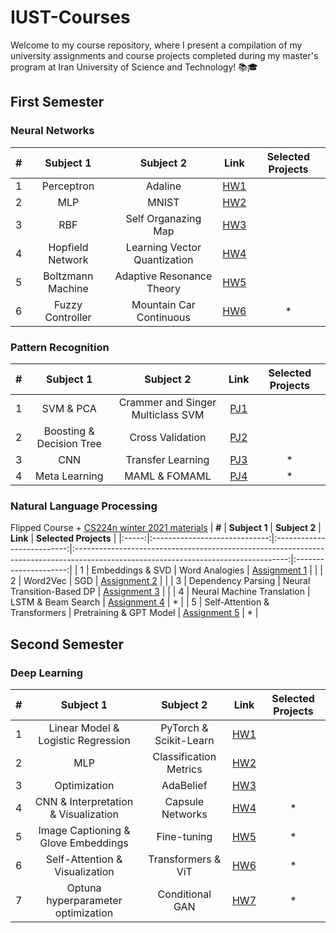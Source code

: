 # IUST-Courses
Welcome to my course repository, where I present a compilation of my university assignments and course projects completed during my master's program at Iran University of Science and Technology! 📚🎓

## First Semester
### Neural Networks
| **#** |   **Subject 1**   |         **Subject 2**        |                                            **Link**                                           | **Selected Projects** |
|:-----:|:-----------------:|:----------------------------:|:---------------------------------------------------------------------------------------------:|:---------------------:|
|   1   |     Perceptron    |            Adaline           | [HW1](https://github.com/ErfanMoosaviMonazzah/IUST-Courses/tree/main/Sem1-NeuralNetworks/HW1) |                       |
|   2   |        MLP        |             MNIST            | [HW2](https://github.com/ErfanMoosaviMonazzah/IUST-Courses/tree/main/Sem1-NeuralNetworks/HW2) |                       |
|   3   |        RBF        |      Self Organazing Map     | [HW3](https://github.com/ErfanMoosaviMonazzah/IUST-Courses/tree/main/Sem1-NeuralNetworks/HW3) |                       |
|   4   |  Hopfield Network | Learning Vector Quantization | [HW4](https://github.com/ErfanMoosaviMonazzah/IUST-Courses/tree/main/Sem1-NeuralNetworks/HW4) |                       |
|   5   | Boltzmann Machine |   Adaptive Resonance Theory  | [HW5](https://github.com/ErfanMoosaviMonazzah/IUST-Courses/tree/main/Sem1-NeuralNetworks/HW5) |                       |
|   6   |  Fuzzy Controller |    Mountain Car Continuous   | [HW6](https://github.com/ErfanMoosaviMonazzah/IUST-Courses/tree/main/Sem1-NeuralNetworks/HW6) |           *           |

### Pattern Recognition
| **#** |       **Subject 1**      |           **Subject 2**           |                                              **Link**                                             | **Selected Projects** |
|:-----:|:------------------------:|:---------------------------------:|:-------------------------------------------------------------------------------------------------:|:---------------------:|
|   1   |         SVM & PCA        | Crammer and Singer Multiclass SVM | [PJ1](https://github.com/ErfanMoosaviMonazzah/IUST-Courses/tree/main/Sem1-PatternRecognition/PJ1) |                       |
|   2   | Boosting & Decision Tree |          Cross Validation         | [PJ2](https://github.com/ErfanMoosaviMonazzah/IUST-Courses/tree/main/Sem1-PatternRecognition/PJ2) |                       |
|   3   |            CNN           |         Transfer Learning         | [PJ3](https://github.com/ErfanMoosaviMonazzah/IUST-Courses/tree/main/Sem1-PatternRecognition/PJ3) |           *           |
|   4   |       Meta Learning      |           MAML & FOMAML           | [PJ4](https://github.com/ErfanMoosaviMonazzah/IUST-Courses/tree/main/Sem1-PatternRecognition/PJ4) |           *           |

### Natural Language Processing
Flipped Course + [CS224n winter 2021 materials](https://web.stanford.edu/class/archive/cs/cs224n/cs224n.1214/)
| **#** |         **Subject 1**         |        **Subject 2**       |                                                               **Link**                                                              | **Selected Projects** |
|:-----:|:-----------------------------:|:--------------------------:|:-----------------------------------------------------------------------------------------------------------------------------------:|:---------------------:|
|   1   |        Embeddings & SVD       |       Word Analogies       | [Assignment 1](https://github.com/ErfanMoosaviMonazzah/IUST-Courses/tree/main/Sem1-NLP-CS224n-Winter2021/Assignment%201%20-%20Code) |                       |
|   2   |            Word2Vec           |             SGD            | [Assignment 2](https://github.com/ErfanMoosaviMonazzah/IUST-Courses/tree/main/Sem1-NLP-CS224n-Winter2021/Assignment%202%20-%20Code) |                       |
|   3   |       Dependency Parsing      | Neural Transition-Based DP | [Assignment 3](https://github.com/ErfanMoosaviMonazzah/IUST-Courses/tree/main/Sem1-NLP-CS224n-Winter2021/Assignment%203%20-%20Code) |                       |
|   4   |   Neural Machine Translation  |     LSTM & Beam Search     | [Assignment 4](https://github.com/ErfanMoosaviMonazzah/IUST-Courses/tree/main/Sem1-NLP-CS224n-Winter2021/Assignment%204%20-%20Code) |           *           |
|   5   | Self-Attention & Transformers |   Pretraining & GPT Model  | [Assignment 5](https://github.com/ErfanMoosaviMonazzah/IUST-Courses/tree/main/Sem1-NLP-CS224n-Winter2021/Assignment%205%20-%20Code) |           *           |

## Second Semester
### Deep Learning
| **#** |             **Subject 1**            |      **Subject 2**     |                                           **Link**                                          | **Selected Projects** |
|:-----:|:------------------------------------:|:----------------------:|:-------------------------------------------------------------------------------------------:|:---------------------:|
|   1   |  Linear Model & Logistic Regression  | PyTorch & Scikit-Learn | [HW1](https://github.com/ErfanMoosaviMonazzah/IUST-Courses/tree/main/Sem2-DeepLearning/HW1) |                       |
|   2   |                  MLP                 | Classification Metrics | [HW2](https://github.com/ErfanMoosaviMonazzah/IUST-Courses/tree/main/Sem2-DeepLearning/HW2) |                       |
|   3   |             Optimization             |        AdaBelief       | [HW3](https://github.com/ErfanMoosaviMonazzah/IUST-Courses/tree/main/Sem2-DeepLearning/HW3) |                       |
|   4   | CNN & Interpretation & Visualization |    Capsule Networks    | [HW4](https://github.com/ErfanMoosaviMonazzah/IUST-Courses/tree/main/Sem2-DeepLearning/HW4) |           *           |
|   5   |  Image Captioning & Glove Embeddings |       Fine-tuning      | [HW5](https://github.com/ErfanMoosaviMonazzah/IUST-Courses/tree/main/Sem2-DeepLearning/HW5) |           *           |
|   6   |    Self-Attention & Visualization    |   Transformers & ViT   | [HW6](https://github.com/ErfanMoosaviMonazzah/IUST-Courses/tree/main/Sem2-DeepLearning/HW6) |           *           |
|   7   |  Optuna hyperparameter optimization  |     Conditional GAN    | [HW7](https://github.com/ErfanMoosaviMonazzah/IUST-Courses/tree/main/Sem2-DeepLearning/HW7) |           *           |
